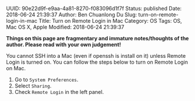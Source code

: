 UUID: 90e22d9f-e9aa-4a81-8270-f083096d1f7f
Status: published
Date: 2018-06-24 21:39:37
Author: Ben Chuanlong Du
Slug: turn-on-remote-login-in-mac
Title: Turn on Remote Login in Mac
Category: OS
Tags: OS, Mac OS X, Apple
Modified: 2018-06-24 21:39:37

**Things on this page are fragmentary and immature notes/thoughts of the author. Please read with your own judgement!**

You cannot SSH into a Mac (even if openssh is install on it) 
unless Remote Login is turned on.
You can follow the steps below to turn on Remote Login on Mac.

1. Go to `System Preferences`.
2. Select `Sharing`.
3. Check `Remote Login` in the left panel.
